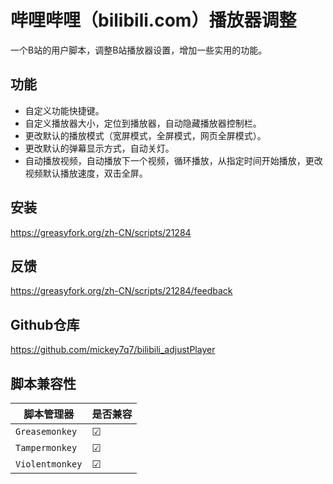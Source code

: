 # 哔哩哔哩（bilibili.com）播放器调整

一个B站的用户脚本，调整B站播放器设置，增加一些实用的功能。

##  功能
* 自定义功能快捷键。
* 自定义播放器大小，定位到播放器，自动隐藏播放器控制栏。
* 更改默认的播放模式（宽屏模式，全屏模式，网页全屏模式）。
* 更改默认的弹幕显示方式，自动关灯。
* 自动播放视频，自动播放下一个视频，循环播放，从指定时间开始播放，更改视频默认播放速度，双击全屏。


## 安装
https://greasyfork.org/zh-CN/scripts/21284

## 反馈
https://greasyfork.org/zh-CN/scripts/21284/feedback

## Github仓库
https://github.com/mickey7q7/bilibili_adjustPlayer

##  脚本兼容性
| 脚本管理器 | 是否兼容 
| ---- | ---- 
| `Greasemonkey` | ☑
| `Tampermonkey` | ☑
|  `Violentmonkey` | ☑

